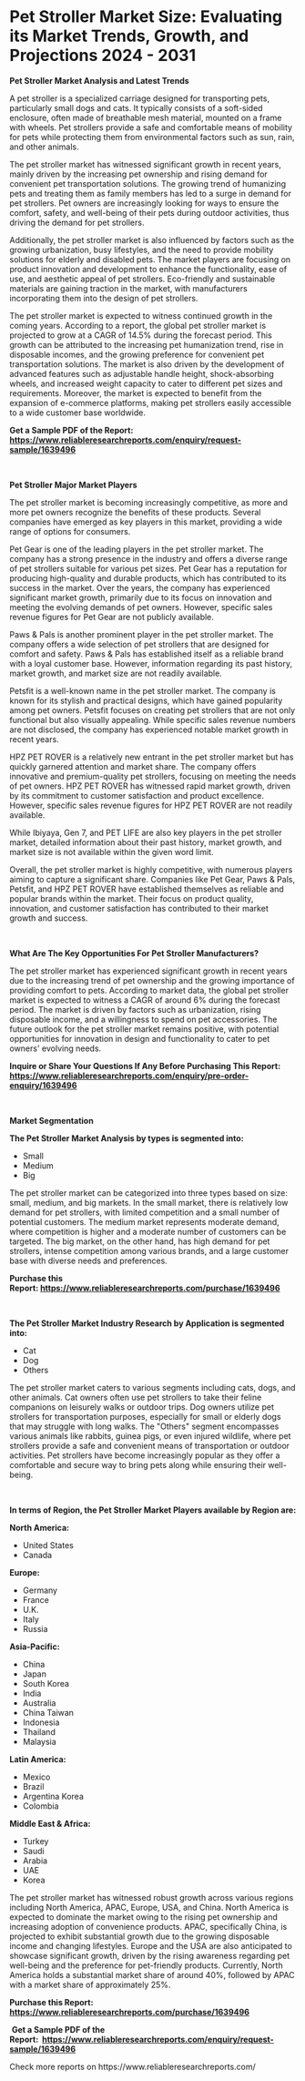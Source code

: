 <p><h1>Pet Stroller Market Size: Evaluating its Market Trends, Growth, and Projections 2024 - 2031</h1></p><p><strong>Pet Stroller Market Analysis and Latest Trends</strong></p>
<p><p>A pet stroller is a specialized carriage designed for transporting pets, particularly small dogs and cats. It typically consists of a soft-sided enclosure, often made of breathable mesh material, mounted on a frame with wheels. Pet strollers provide a safe and comfortable means of mobility for pets while protecting them from environmental factors such as sun, rain, and other animals.</p><p>The pet stroller market has witnessed significant growth in recent years, mainly driven by the increasing pet ownership and rising demand for convenient pet transportation solutions. The growing trend of humanizing pets and treating them as family members has led to a surge in demand for pet strollers. Pet owners are increasingly looking for ways to ensure the comfort, safety, and well-being of their pets during outdoor activities, thus driving the demand for pet strollers.</p><p>Additionally, the pet stroller market is also influenced by factors such as the growing urbanization, busy lifestyles, and the need to provide mobility solutions for elderly and disabled pets. The market players are focusing on product innovation and development to enhance the functionality, ease of use, and aesthetic appeal of pet strollers. Eco-friendly and sustainable materials are gaining traction in the market, with manufacturers incorporating them into the design of pet strollers.</p><p>The pet stroller market is expected to witness continued growth in the coming years. According to a report, the global pet stroller market is projected to grow at a CAGR of 14.5% during the forecast period. This growth can be attributed to the increasing pet humanization trend, rise in disposable incomes, and the growing preference for convenient pet transportation solutions. The market is also driven by the development of advanced features such as adjustable handle height, shock-absorbing wheels, and increased weight capacity to cater to different pet sizes and requirements. Moreover, the market is expected to benefit from the expansion of e-commerce platforms, making pet strollers easily accessible to a wide customer base worldwide.</p></p>
<p><strong>Get a Sample PDF of the Report:&nbsp; <a href="https://www.reliableresearchreports.com/enquiry/request-sample/1639496">https://www.reliableresearchreports.com/enquiry/request-sample/1639496</a></strong></p>
<p>&nbsp;</p>
<p><strong>Pet Stroller Major Market Players</strong></p>
<p><p>The pet stroller market is becoming increasingly competitive, as more and more pet owners recognize the benefits of these products. Several companies have emerged as key players in this market, providing a wide range of options for consumers.</p><p>Pet Gear is one of the leading players in the pet stroller market. The company has a strong presence in the industry and offers a diverse range of pet strollers suitable for various pet sizes. Pet Gear has a reputation for producing high-quality and durable products, which has contributed to its success in the market. Over the years, the company has experienced significant market growth, primarily due to its focus on innovation and meeting the evolving demands of pet owners. However, specific sales revenue figures for Pet Gear are not publicly available.</p><p>Paws & Pals is another prominent player in the pet stroller market. The company offers a wide selection of pet strollers that are designed for comfort and safety. Paws & Pals has established itself as a reliable brand with a loyal customer base. However, information regarding its past history, market growth, and market size are not readily available.</p><p>Petsfit is a well-known name in the pet stroller market. The company is known for its stylish and practical designs, which have gained popularity among pet owners. Petsfit focuses on creating pet strollers that are not only functional but also visually appealing. While specific sales revenue numbers are not disclosed, the company has experienced notable market growth in recent years.</p><p>HPZ PET ROVER is a relatively new entrant in the pet stroller market but has quickly garnered attention and market share. The company offers innovative and premium-quality pet strollers, focusing on meeting the needs of pet owners. HPZ PET ROVER has witnessed rapid market growth, driven by its commitment to customer satisfaction and product excellence. However, specific sales revenue figures for HPZ PET ROVER are not readily available.</p><p>While Ibiyaya, Gen 7, and PET LIFE are also key players in the pet stroller market, detailed information about their past history, market growth, and market size is not available within the given word limit.</p><p>Overall, the pet stroller market is highly competitive, with numerous players aiming to capture a significant share. Companies like Pet Gear, Paws & Pals, Petsfit, and HPZ PET ROVER have established themselves as reliable and popular brands within the market. Their focus on product quality, innovation, and customer satisfaction has contributed to their market growth and success.</p></p>
<p>&nbsp;</p>
<p><strong>What Are The Key Opportunities For Pet Stroller Manufacturers?</strong></p>
<p><p>The pet stroller market has experienced significant growth in recent years due to the increasing trend of pet ownership and the growing importance of providing comfort to pets. According to market data, the global pet stroller market is expected to witness a CAGR of around 6% during the forecast period. The market is driven by factors such as urbanization, rising disposable income, and a willingness to spend on pet accessories. The future outlook for the pet stroller market remains positive, with potential opportunities for innovation in design and functionality to cater to pet owners' evolving needs.</p></p>
<p><strong>Inquire or Share Your Questions If Any Before Purchasing This Report: <a href="https://www.reliableresearchreports.com/enquiry/pre-order-enquiry/1639496">https://www.reliableresearchreports.com/enquiry/pre-order-enquiry/1639496</a></strong></p>
<p>&nbsp;</p>
<p><strong>Market Segmentation</strong></p>
<p><strong>The Pet Stroller Market Analysis by types is segmented into:</strong></p>
<p><ul><li>Small</li><li>Medium</li><li>Big</li></ul></p>
<p><p>The pet stroller market can be categorized into three types based on size: small, medium, and big markets. In the small market, there is relatively low demand for pet strollers, with limited competition and a small number of potential customers. The medium market represents moderate demand, where competition is higher and a moderate number of customers can be targeted. The big market, on the other hand, has high demand for pet strollers, intense competition among various brands, and a large customer base with diverse needs and preferences.</p></p>
<p><strong>Purchase this Report:&nbsp;<a href="https://www.reliableresearchreports.com/purchase/1639496">https://www.reliableresearchreports.com/purchase/1639496</a></strong></p>
<p>&nbsp;</p>
<p><strong>The Pet Stroller Market Industry Research by Application is segmented into:</strong></p>
<p><ul><li>Cat</li><li>Dog</li><li>Others</li></ul></p>
<p><p>The pet stroller market caters to various segments including cats, dogs, and other animals. Cat owners often use pet strollers to take their feline companions on leisurely walks or outdoor trips. Dog owners utilize pet strollers for transportation purposes, especially for small or elderly dogs that may struggle with long walks. The "Others" segment encompasses various animals like rabbits, guinea pigs, or even injured wildlife, where pet strollers provide a safe and convenient means of transportation or outdoor activities. Pet strollers have become increasingly popular as they offer a comfortable and secure way to bring pets along while ensuring their well-being.</p></p>
<p>&nbsp;</p>
<p><strong>In terms of Region, the Pet Stroller Market Players available by Region are:</strong></p>
<p>
    <p> <strong> North America: </strong>
        <ul>
            <li>United States</li>
            <li>Canada</li>
        </ul>
        </p> 
    <p> <strong> Europe: </strong>
        <ul>
            <li>Germany</li>
            <li>France</li>
            <li>U.K.</li>
            <li>Italy</li>
            <li>Russia</li>
        </ul>
        </p> 
    <p> <strong> Asia-Pacific: </strong>
        <ul>
            <li>China</li>
            <li>Japan</li>
            <li>South Korea</li>
            <li>India</li>
            <li>Australia</li>
            <li>China Taiwan</li>
            <li>Indonesia</li>
            <li>Thailand</li>
            <li>Malaysia</li>
        </ul>
        </p> 
    <p> <strong> Latin America: </strong>
        <ul>
            <li>Mexico</li>
            <li>Brazil</li>
            <li>Argentina Korea</li>
            <li>Colombia</li>
        </ul>
        </p> 
    <p> <strong> Middle East & Africa: </strong>
        <ul>
            <li>Turkey</li>
            <li>Saudi</li>
            <li>Arabia</li>
            <li>UAE</li>
            <li>Korea</li>
        </ul>
    </p>
    </p>
<p><p>The pet stroller market has witnessed robust growth across various regions including North America, APAC, Europe, USA, and China. North America is expected to dominate the market owing to the rising pet ownership and increasing adoption of convenience products. APAC, specifically China, is projected to exhibit substantial growth due to the growing disposable income and changing lifestyles. Europe and the USA are also anticipated to showcase significant growth, driven by the rising awareness regarding pet well-being and the preference for pet-friendly products. Currently, North America holds a substantial market share of around 40%, followed by APAC with a market share of approximately 25%.</p></p>
<p><strong>Purchase this Report: <a href="https://www.reliableresearchreports.com/purchase/1639496">https://www.reliableresearchreports.com/purchase/1639496</a></strong></p>
<p>&nbsp;<strong>Get a Sample PDF of the Report:&nbsp;&nbsp;<a href="https://www.reliableresearchreports.com/enquiry/request-sample/1639496">https://www.reliableresearchreports.com/enquiry/request-sample/1639496</a></strong></p>
<p><strong></strong></p>
<p>Check more reports on https://www.reliableresearchreports.com/</p>